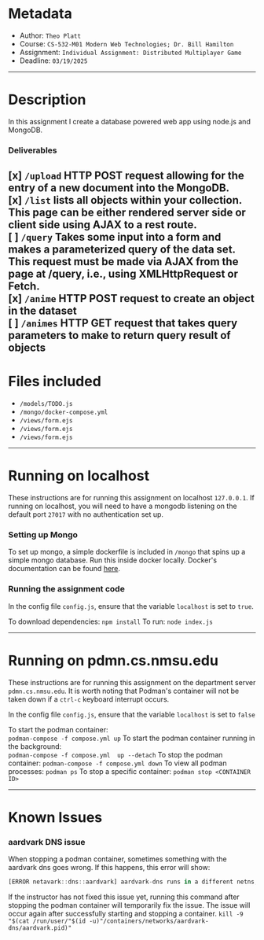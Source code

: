 # Metadata
 - Author:      `Theo Platt`
 - Course:      `CS-532-M01 Modern Web Technologies; Dr. Bill Hamilton`
 - Assignment:  `Individual Assignment: Distributed Multiplayer Game`
 - Deadline:    `03/19/2025`

---

# Description
In this assignment I create a database powered web app using node.js and MongoDB.

### Deliverables
[x] `/upload`
    HTTP POST request allowing for the entry of a new document into the MongoDB. </br>
[x] `/list`
    lists all objects within your collection. This page can be either rendered server side or client side using AJAX to a rest route.</br>
[ ] `/query`
    Takes some input into a form and makes a parameterized query of the data set. This request must be made via AJAX from the page at /query, i.e., using XMLHttpRequest or Fetch.</br>
[x] `/anime`
    HTTP POST request to create an object in the dataset</br>
[ ] `/animes`
    HTTP GET request that takes query parameters to make to return query result of objects</br>
---

# Files included
 - `/models/TODO.js`
 - `/mongo/docker-compose.yml`
 - `/views/form.ejs`
 - `/views/form.ejs`
 - `/views/form.ejs`

---

# Running on localhost
These instructions are for running this assignment on localhost `127.0.0.1`. If running on localhost, you will need to have a mongodb listening on the default port `27017` with no authentication set up.

### Setting up Mongo
To set up mongo, a simple dockerfile is included in `/mongo` that spins up a simple mongo database. Run this inside docker locally. Docker's documentation can be found [here](https://docs.docker.com/).

### Running the assignment code
In the config file `config.js`, ensure that the variable `localhost` is set to `true`.

To download dependencies: 
    `npm install`
To run:
    `node index.js`

---

# Running on pdmn.cs.nmsu.edu
These instructions are for running this assignment on the department server `pdmn.cs.nmsu.edu`. It is worth noting that Podman's container will not be taken down if a `ctrl-c` keyboard interrupt occurs.

In the config file `config.js`, ensure that the variable `localhost` is set to `false`

To start the podman container:  
    `podman-compose -f compose.yml up`
To start the podman container running in the background:   
    `podman-compose -f compose.yml  up --detach`
To stop the podman container:
    `podman-compose -f compose.yml down`
To view all podman processes:
    `podman ps`
To stop a specific container:
    `podman stop <CONTAINER ID>`

---

# Known Issues
### aardvark DNS issue
When stopping a podman container, sometimes something with the aardvark dns goes wrong. If this happens, this error will show:
```js
[ERROR netavark::dns::aardvark] aardvark-dns runs in a different netns, dns will not work for this container. To resolve please stop all containers, kill the aardvark-dns process, remove the /run/user/<uid>/containers/networks/aardvark-dns directory and then start the containers again
```

If the instructor has not fixed this issue yet, running this command after stopping the podman container will temporarily fix the issue. The issue will occur again after successfully starting and stopping a container.
`kill -9 "$(cat /run/user/"$(id -u)"/containers/networks/aardvark-dns/aardvark.pid)"`
